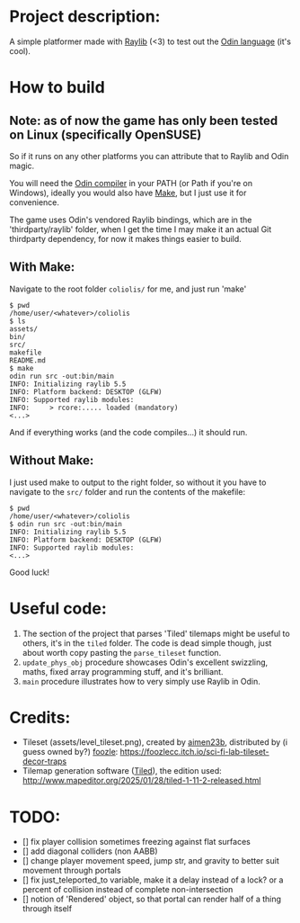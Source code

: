# Project description: 

A simple platformer made with [Raylib](https://www.raylib.com) (<3) to test out the [Odin language](https://odin-lang.org/) (it's cool).

# How to build

## Note: as of now the game has only been tested on Linux (specifically OpenSUSE) 

So if it runs on any other platforms you can attribute that to Raylib and Odin magic.

You will need the [Odin compiler](https://odin-lang.org/docs/install/) in your PATH (or Path if you're on Windows), ideally you would also have [Make](https://www.gnu.org/software/make/), but I just use it for convenience.

The game uses Odin's vendored Raylib bindings, which are in the 'thirdparty/raylib' folder, when I get the time I may make it an actual Git thirdparty dependency, for now it makes things easier to build.

## With Make:

Navigate to the root folder ```coliolis/``` for me, and just run 'make'

```
$ pwd
/home/user/<whatever>/coliolis
$ ls
assets/
bin/
src/
makefile
README.md
$ make
odin run src -out:bin/main
INFO: Initializing raylib 5.5
INFO: Platform backend: DESKTOP (GLFW)
INFO: Supported raylib modules:
INFO:     > rcore:..... loaded (mandatory)
<...>
```

And if everything works (and the code compiles...) it should run.

## Without Make:

I just used make to output to the right folder, so without it you have to navigate to the ```src/``` folder and run the contents of the makefile:

```
$ pwd
/home/user/<whatever>/coliolis
$ odin run src -out:bin/main
INFO: Initializing raylib 5.5
INFO: Platform backend: DESKTOP (GLFW)
INFO: Supported raylib modules:
<...>
```

Good luck!

# Useful code: 

1. The section of the project that parses 'Tiled' tilemaps might be useful to others, it's in the ```tiled``` folder. The code is dead simple though, just about worth copy pasting the ```parse_tileset``` function.
1. ```update_phys_obj``` procedure showcases Odin's excellent swizzling, maths, fixed array programming stuff, and it's brilliant.
1. ```main``` procedure illustrates how to very simply use Raylib in Odin.

# Credits:

- Tileset (assets/level_tileset.png), created by [aimen23b](https://www.fiverr.com/aimen23b), distributed by (i guess owned by?) [foozle](www.foozle.io): https://foozlecc.itch.io/sci-fi-lab-tileset-decor-traps
- Tilemap generation software ([Tiled](http://www.mapeditor.org/)), the edition used: http://www.mapeditor.org/2025/01/28/tiled-1-11-2-released.html


# TODO:

- [] fix player collision sometimes freezing against flat surfaces
- [] add diagonal colliders (non AABB)
- [] change player movement speed, jump str, and gravity to better suit movement through portals
- [] fix just_teleported_to variable, make it a delay instead of a lock? or a percent of collision instead of complete non-intersection
- [] notion of 'Rendered' object, so that portal can render half of a thing through itself